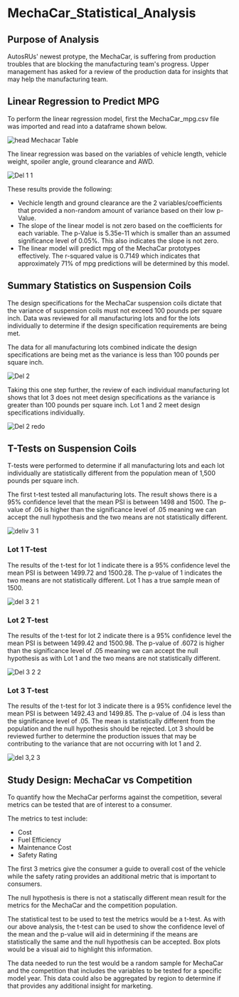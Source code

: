 # MechaCar_Statistical_Analysis

## Purpose of Analysis

AutosRUs' newest protype, the MechaCar, is suffering from production troubles that are blocking the manufacturing team's progress.
Upper management has asked for a review of the production data for insights that may help the manufacturing team.


## Linear Regression to Predict MPG

To perform the linear regression model, first the MechaCar_mpg.csv file was imported and read into a dataframe shown below.

![head Mechacar Table](https://user-images.githubusercontent.com/100876517/177061440-014779bd-8701-4d0b-8ffb-523e0da762a2.png)


The linear regression was based on the variables of vehicle length, vehicle weight, spoiler angle, ground clearance and AWD.

![Del 1 1](https://user-images.githubusercontent.com/100876517/177061627-0fc44627-1b45-4cd6-b721-b5e8b6e75bac.png)

These results provide the following:

  * Vechicle length and ground clearance are the 2 variables/coefficients that provided a non-random amount of variance based on their low
    p-Value.
  * The slope of the linear model is not zero based on the coefficients for each variable.  The p-Value is 5.35e-11 which is smaller than 
    an assumed significance level of 0.05%.  This also indicates the slope is not zero.
  * The linear model will predict mpg of the MechaCar prototypes effectively.  The r-squared value is 0.7149 which indicates
    that approximately 71% of mpg predictions will be determined by this model.   
    
## Summary Statistics on Suspension Coils
  
The design specifications for the MechaCar suspension coils dictate that the variance of suspension coils must not exceed 100 pounds per 
square inch.  Data was reviewed for all manufacturing lots and for the lots individually to determine if the design specification requirements
are being met.
  
  
 The data for all manufacturing lots combined indicate the design specifications are being met as the variance is less than 100 pounds per square inch.
 
![Del 2](https://user-images.githubusercontent.com/100876517/177066880-d6c70490-4bee-4ac0-9b7e-73cb8dcccfd2.png)

Taking this one step further, the review of each individual manufacturing lot shows that lot 3 does not meet design specifications as the variance is 
greater than 100 pounds per square inch.  Lot 1 and 2 meet design specifications individually.

![Del 2 redo](https://user-images.githubusercontent.com/100876517/177069484-99990deb-e05f-41b9-a7c6-8fc531300ca9.png)


## T-Tests on Suspension Coils

T-tests were performed to determine if all manufacturing lots and each lot individually are statistically different from the population mean of 1,500 
pounds per square inch.

The first t-test tested all manufacturing lots.  The result shows there is a 95% confidence level that the mean PSI is between 1498 and 1500.  The 
p-value of .06 is higher than the significance level of .05 meaning we can accept the null hypothesis and the two means are not statistically different.

![deliv 3 1](https://user-images.githubusercontent.com/100876517/177067464-adc3fa39-ac00-45cf-9575-5fb221aaf2c2.png)

### Lot 1 T-test

The results of the t-test for lot 1 indicate there is a 95% confidence level the mean PSI is between 1499.72 and 1500.28. The p-value of 1
indicates the two means are not statistically different.  Lot 1 has a true sample mean of 1500.

![del 3 2 1](https://user-images.githubusercontent.com/100876517/177067469-fc0f61ce-bf0f-4f93-87e0-f0c1ceace5e2.png)

### Lot 2 T-test

The results of the t-test for lot 2 indicate there is a 95% confidence level the mean PSI is between 1499.42 and 1500.98.  The p-value of
.6072 is higher than the significance level of .05 meaning we can accept the null hypothesis as with Lot 1 and the two means are not 
statistically different.

![Del 3 2 2](https://user-images.githubusercontent.com/100876517/177067473-587670f5-14df-45ec-9f1a-4cb03a87b009.png)

### Lot 3 T-test

The results of the t-test for lot 3 indicate there is a 95% confidence level the mean PSI is between 1492.43 and 1499.85.  The p-value of
.04 is less than the significance level of .05.  The mean is statistically different from the population and the null hypothesis should be
rejected.  Lot 3 should be reviewed further to determine the production issues that may be contributing to the variance that are not occurring
with lot 1 and 2.

![del 3,2 3](https://user-images.githubusercontent.com/100876517/177067489-5d1063af-49fc-4d7a-8619-0ea454c87036.png)

## Study Design: MechaCar vs Competition

To quantify how the MechaCar performs against the competition, several metrics can be tested that are of interest to a consumer.

The metrics to test include:
  * Cost
  * Fuel Efficiency
  * Maintenance Cost
  * Safety Rating

The first 3 metrics give the consumer a guide to overall cost of the vehicle while the safety rating provides an additional metric that is
important to consumers.

The null hypothesis is there is not a statiscally different mean result for the metrics for the MechaCar and the competition population.

The statistical test to be used to test the metrics would be a t-test.  As with our above analysis, the t-test can be used to show the 
confidence level of the mean and the p-value will aid in determining if the means are statistically the same and the null hypothesis can be 
accepted.  Box plots would be a visual aid to highlight this information.

The data needed to run the test would be a random sample for MechaCar and the competition that includes the variables to be tested for a specific
model year.  This data could also be aggregated by region to determine if that provides any additional insight for marketing.


  
  
